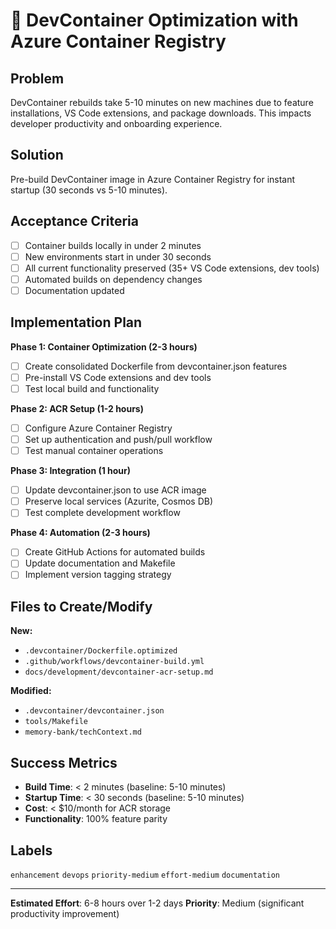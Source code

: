 # 🚀 DevContainer Optimization with Azure Container Registry

## Problem

DevContainer rebuilds take 5-10 minutes on new machines due to feature installations, VS Code extensions, and package downloads. This impacts developer productivity and onboarding experience.

## Solution

Pre-build DevContainer image in Azure Container Registry for instant startup (30 seconds vs 5-10 minutes).

## Acceptance Criteria

- [ ] Container builds locally in under 2 minutes
- [ ] New environments start in under 30 seconds
- [ ] All current functionality preserved (35+ VS Code extensions, dev tools)
- [ ] Automated builds on dependency changes
- [ ] Documentation updated

## Implementation Plan

**Phase 1: Container Optimization (2-3 hours)**

- [ ] Create consolidated Dockerfile from devcontainer.json features
- [ ] Pre-install VS Code extensions and dev tools
- [ ] Test local build and functionality

**Phase 2: ACR Setup (1-2 hours)**

- [ ] Configure Azure Container Registry
- [ ] Set up authentication and push/pull workflow
- [ ] Test manual container operations

**Phase 3: Integration (1 hour)**

- [ ] Update devcontainer.json to use ACR image
- [ ] Preserve local services (Azurite, Cosmos DB)
- [ ] Test complete development workflow

**Phase 4: Automation (2-3 hours)**

- [ ] Create GitHub Actions for automated builds
- [ ] Update documentation and Makefile
- [ ] Implement version tagging strategy

## Files to Create/Modify

**New:**

- `.devcontainer/Dockerfile.optimized`
- `.github/workflows/devcontainer-build.yml`
- `docs/development/devcontainer-acr-setup.md`

**Modified:**

- `.devcontainer/devcontainer.json`
- `tools/Makefile`
- `memory-bank/techContext.md`

## Success Metrics

- **Build Time**: < 2 minutes (baseline: 5-10 minutes)
- **Startup Time**: < 30 seconds (baseline: 5-10 minutes)
- **Cost**: < $10/month for ACR storage
- **Functionality**: 100% feature parity

## Labels

`enhancement` `devops` `priority-medium` `effort-medium` `documentation`

---

**Estimated Effort**: 6-8 hours over 1-2 days
**Priority**: Medium (significant productivity improvement)
